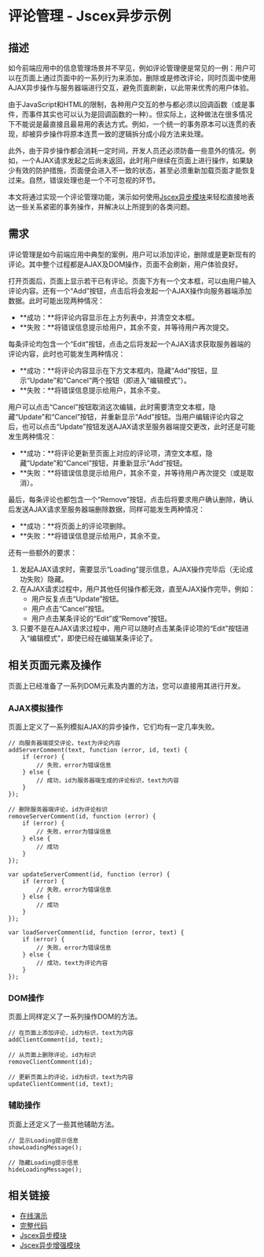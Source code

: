 # 评论管理 - Jscex异步示例

## 描述

如今前端应用中的信息管理场景并不罕见，例如评论管理便是常见的一例：用户可以在页面上通过页面中的一系列行为来添加，删除或是修改评论，同时页面中使用AJAX异步操作与服务器端进行交互，避免页面刷新，以此带来优秀的用户体验。

由于JavaScript和HTML的限制，各种用户交互的参与都必须以回调函数（或是事件，而事件其实也可以认为是回调函数的一种）。但实际上，这种做法在很多情况下不能说是最直接且最易用的表达方式。例如，一个统一的事务原本可以连贯的表现，却被异步操作将原本连贯一致的逻辑拆分成小段方法来处理。

此外，由于异步操作都会消耗一定时间，开发人员还必须防备一些意外的情况。例如，一个AJAX请求发起之后尚未返回，此时用户继续在页面上进行操作，如果缺少有效的防护措施，页面便会进入不一致的状态，甚至必须重新加载页面才能恢复过来。自然，错误处理也是一个不可忽视的环节。

本文将通过实现一个评论管理功能，演示如何使用[Jscex异步模块](../README-cn.md)来轻松直接地表达一些关系紧密的事务操作，并解决以上所提到的各类问题。

## 需求

评论管理是如今前端应用中典型的案例，用户可以添加评论，删除或是更新现有的评论。其中整个过程都是AJAX及DOM操作，页面不会刷新，用户体验良好。

打开页面后，页面上显示若干已有评论。页面下方有一个文本框，可以由用户输入评论内容。还有一个“Add”按钮，点击后将会发起一个AJAX操作向服务器端添加数据。此时可能出现两种情况：

* **成功：**将评论内容显示在上方列表中，并清空文本框。
* **失败：**将错误信息提示给用户，其余不变，并等待用户再次提交。

每条评论均包含一个“Edit”按钮，点击之后将发起一个AJAX请求获取服务器端的评论内容，此时也可能发生两种情况：

* **成功：**将评论内容显示在下方文本框内，隐藏“Add”按钮，显示“Update”和“Cancel”两个按钮（即进入“编辑模式”）。
* **失败：**将错误信息提示给用户，其余不变。

用户可以点击“Cancel”按钮取消这次编辑，此时需要清空文本框，隐藏“Update”和“Cancel”按钮，并重新显示“Add”按钮。当用户编辑评论内容之后，也可以点击“Update”按钮发送AJAX请求至服务器端提交更改，此时还是可能发生两种情况：

* **成功：**将评论更新至页面上对应的评论项，清空文本框，隐藏“Update”和“Cancel”按钮，并重新显示“Add”按钮。
* **失败：**将错误信息提示给用户，其余不变，并等待用户再次提交（或是取消）。

最后，每条评论也都包含一个“Remove”按钮，点击后将要求用户确认删除，确认后发送AJAX请求至服务器端删除数据，同样可能发生两种情况：

* **成功：**将页面上的评论项删除。
* **失败：**将错误信息提示给用户，其余不变。

还有一些额外的要求：

1. 发起AJAX请求时，需要显示“Loading”提示信息，AJAX操作完毕后（无论成功失败）隐藏。
2. 在AJAX请求过程中，用户其他任何操作都无效，直至AJAX操作完毕，例如：
    * 用户反复点击“Update”按钮。
    * 用户点击“Cancel”按钮。
    * 用户点击某条评论的“Edit”或“Remove”按钮。
3. 只要不是在AJAX请求过程中，用户可以随时点击某条评论项的“Edit”按钮进入“编辑模式”，即使已经在编辑某条评论了。

## 相关页面元素及操作

页面上已经准备了一系列DOM元素及内置的方法，您可以直接用其进行开发。

### AJAX模拟操作

页面上定义了一系列模拟AJAX的异步操作，它们均有一定几率失败。

    // 向服务器端提交评论，text为评论内容    addServerComment(text, function (error, id, text) {        if (error) {            // 失败，error为错误信息        } else {            // 成功，id为服务器端生成的评论标识，text为内容        }    });    // 删除服务器端评论，id为评论标识    removeServerComment(id, function (error) {        if (error) {            // 失败，error为错误信息        } else {            // 成功        }    });        var updateServerComment(id, function (error) {        if (error) {            // 失败，error为错误信息        } else {            // 成功        }    });    var loadServerComment(id, function (error, text) {        if (error) {            // 失败，error为错误信息        } else {            // 成功，text为评论内容        }    });### DOM操作

页面上同样定义了一系列操作DOM的方法。

    // 在页面上添加评论，id为标识，text为内容    addClientComment(id, text);    // 从页面上删除评论，id为标识    removeClientComment(id);    // 更新页面上的评论，id为标识，text为内容    updateClientComment(id, text);

### 辅助操作

页面上还定义了一些其他辅助方法。

    // 显示Loading提示信息
    showLoadingMessage();

    // 隐藏Loading提示信息    hideLoadingMessage();

## 相关链接

* [在线演示](http://files.zhaojie.me/jscex/samples/async/comments.html)
* [完整代码](../../../samples/async/comments.html)
* [Jscex异步模块](../README-cn.md)
* [Jscex异步增强模块](../powerpack-cn.md)